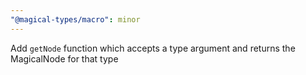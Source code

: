 ```yaml
---
"@magical-types/macro": minor
---
```


Add `getNode` function which accepts a type argument and returns the MagicalNode for that type
